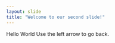 ```yaml
---
layout: slide
title: "Welcome to our second slide!"
---
```

Hello World
Use the left arrow to go back.
